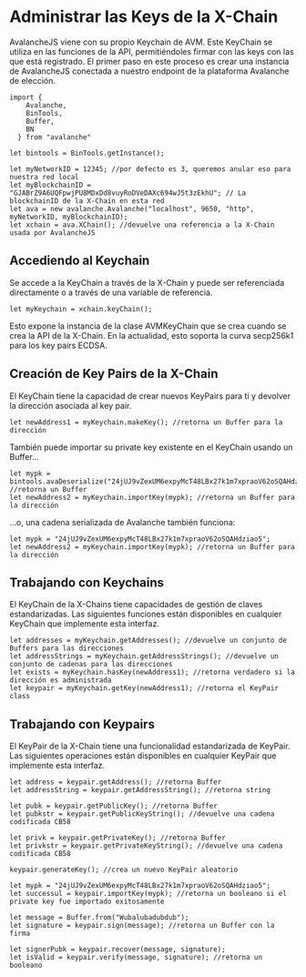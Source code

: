 # Administrar las Keys de la X-Chain

AvalancheJS viene con su propio Keychain de AVM. Este KeyChain se utiliza en las funciones de la API, permitiéndoles firmar con las keys con las que está registrado. El primer paso en este proceso es crear una instancia de AvalancheJS conectada a nuestro endpoint de la plataforma Avalanche de elección.

```text
import {
    Avalanche,
    BinTools,
    Buffer,
    BN
  } from "avalanche" 

let bintools = BinTools.getInstance();

let myNetworkID = 12345; //por defecto es 3, queremos anular eso para nuestra red local
let myBlockchainID = "GJABrZ9A6UQFpwjPU8MDxDd8vuyRoDVeDAXc694wJ5t3zEkhU"; // La blockchainID de la X-Chain en esta red
let ava = new avalanche.Avalanche("localhost", 9650, "http", myNetworkID, myBlockchainID);
let xchain = ava.XChain(); //devuelve una referencia a la X-Chain usada por AvalancheJS
```

## Accediendo al Keychain <a id="accessing-the-keychain"></a>

Se accede a la KeyChain a través de la X-Chain y puede ser referenciada directamente o a través de una variable de referencia.

```text
let myKeychain = xchain.keyChain();
```

Esto expone la instancia de la clase AVMKeyChain que se crea cuando se crea la API de la X-Chain. En la actualidad, esto soporta la curva secp256k1 para los key pairs ECDSA.

## Creación de Key Pairs de la X-Chain<a id="creating-x-chain-key-pairs"></a>

El KeyChain tiene la capacidad de crear nuevos KeyPairs para ti y devolver la dirección asociada al key pair.

```text
let newAddress1 = myKeychain.makeKey(); //retorna un Buffer para la dirección
```

También puede importar su private key existente en el KeyChain usando un Buffer...

```text
let mypk = bintools.avaDeserialize("24jUJ9vZexUM6expyMcT48LBx27k1m7xpraoV62oSQAHdziao5"); //retorna un Buffer
let newAddress2 = myKeychain.importKey(mypk); //retorna un Buffer para la dirección

```

...o, una cadena serializada de Avalanche también funciona:

```text
let mypk = "24jUJ9vZexUM6expyMcT48LBx27k1m7xpraoV62oSQAHdziao5";
let newAddress2 = myKeychain.importKey(mypk); //retorna un Buffer para la dirección
```

## Trabajando con Keychains <a id="working-with-keychains"></a>

El KeyChain de la X-Chains tiene capacidades de gestión de claves estandarizadas. Las siguientes funciones están disponibles en cualquier KeyChain que implemente esta interfaz.

```text
let addresses = myKeychain.getAddresses(); //devuelve un conjunto de Buffers para las direcciones
let addressStrings = myKeychain.getAddressStrings(); //devuelve un conjunto de cadenas para las direcciones
let exists = myKeychain.hasKey(newAddress1); //retorna verdadero si la dirección es administrada
let keypair = myKeychain.getKey(newAddress1); //retorna el KeyPair class
```

## Trabajando con Keypairs <a id="working-with-keypairs"></a>

El KeyPair de la X-Chain tiene una funcionalidad estandarizada de KeyPair. Las siguientes operaciones están disponibles en cualquier KeyPair que implemente esta interfaz.

```text
let address = keypair.getAddress(); //retorna Buffer
let addressString = keypair.getAddressString(); //retorna string

let pubk = keypair.getPublicKey(); //retorna Buffer
let pubkstr = keypair.getPublicKeyString(); //devuelve una cadena codificada CB58

let privk = keypair.getPrivateKey(); //retorna Buffer
let privkstr = keypair.getPrivateKeyString(); //devuelve una cadena codificada CB58

keypair.generateKey(); //crea un nuevo KeyPair aleatorio

let mypk = "24jUJ9vZexUM6expyMcT48LBx27k1m7xpraoV62oSQAHdziao5";
let successul = keypair.importKey(mypk); //retorna un booleano si el private key fue importado exitosamente

let message = Buffer.from("Wubalubadubdub");
let signature = keypair.sign(message); //retorna un Buffer con la firma

let signerPubk = keypair.recover(message, signature);
let isValid = keypair.verify(message, signature); //retorna un booleano
```

<!--stackedit_data:
eyJoaXN0b3J5IjpbMTIwNTkzMTY5OSwtNTIwNzkzMTk0XX0=
-->